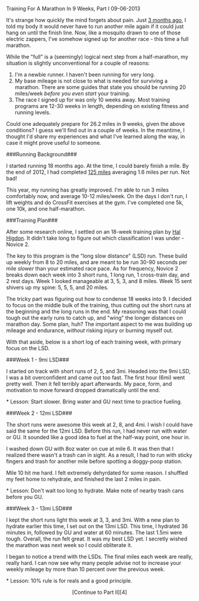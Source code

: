 Training For A Marathon In 9 Weeks, Part I
09-06-2013

It's strange how quickly the mind forgets about pain. Just [3 months ago][1], I told my body it would never have to run another mile again if it could just hang on until the finish line. Now, like a mosquito drawn to one of those electric zappers, I've somehow signed up for another race - this time a full marathon.

While the "full" is a (seemingly) logical next step from a half-marathon, my situation is slightly unconventional for a couple of reasons:

1. I'm a newbie runner. I haven't been running for very long.
2. My base mileage is not close to what is needed for surviving a marathon. There are some guides that state you should be running 20 miles/week *before you even start* your training.
3. The race I signed up for was only 10 weeks away. Most training programs are 12-30 weeks in length, depending on existing fitness and running levels.

Could one adequately prepare for 26.2 miles in 9 weeks, given the above conditions? I guess we'll find out in a couple of weeks. In the meantime, I thought I'd share my experiences and what I've learned along the way, in case it might prove useful to someone.

###Running Background###

I started running 18 months ago. At the time, I could barely finish a mile. By the end of 2012, I had completed [125 miles][2] averaging 1.6 miles per run. Not bad!

This year, my running has greatly improved. I'm able to run 3 miles comfortably now, and average 10-12 miles/week. On the days I don't run, I lift weights and do CrossFit exercises at the gym. I've completed one 5k, one 10k, and one half-marathon.

###Training Plan###

After some research online, I settled on an 18-week training plan by [Hal Higdon][3]. It didn't take long to figure out which classification I was under - Novice 2. 

The key to this program is the "long slow distance" (LSD) run. These build up weekly from 8 to 20 miles, and are meant to be run 30-90 seconds per mile *slower* than your estimated race pace. As for frequency, Novice 2 breaks down each week into 3 short runs, 1 long run, 1 cross-train day, and 2 rest days. Week 1 looked manageable at 3, 5, 3, and 8 miles. Week 15 sent shivers up my spine: 5, 5, 5, and 20 miles.

The tricky part was figuring out how to condense 18 weeks into 9. I decided to focus on the middle bulk of the training, thus cutting out the short runs at the beginning and the long runs in the end. My reasoning was that I could tough out the early runs to catch up, and "wing" the longer distances on marathon day. Some plan, huh? The important aspect to me was building up mileage and endurance, *without* risking injury or burning myself out.

With that aside, below is a short log of each training week, with primary focus on the LSD. 

###Week 1 - 9mi LSD###

I started on track with short runs of 2, 5, and 3mi. Headed into the 9mi LSD, I was a bit overconfident and came out too fast. The first hour (6mi) went pretty well. Then it fell terribly apart afterwards. My pace, form, and motivation to move forward dropped dramatically until the end.

\* Lesson: Start slower. Bring water and GU next time to practice fueling.

###Week 2 - 12mi LSD###

The short runs were awesome this week at 2, 8, and 4mi. I wish I could have said the same for the 12mi LSD. Before this run, I had never run with water or GU. It sounded like a good idea to fuel at the half-way point, one hour in.

I washed down GU with 8oz water on cue at mile 6. It was then that I realized there wasn't a trash can in sight. As a result, I had to run with sticky fingers and trash for another mile before spotting a doggy-poop station. 

Mile 10 hit me hard. I felt extremely dehyrdated for some reason. I shuffled my feet home to rehydrate, and finished the last 2 miles in pain.

\* Lesson: Don't wait too long to hydrate. Make note of nearby trash cans before you GU.

###Week 3 - 13mi LSD###

I kept the short runs light this week at 3, 3, and 3mi. With a new plan to hydrate earlier this time, I set out on the 13mi LSD. This time, I hydrated 36 minutes in, followed by GU and water at 60 minutes. The last 1.5mi were tough. Overall, the run felt great. It was my best LSD yet. I secretly wished the marathon was next week so I could obliterate it.

I began to notice a trend with the LSDs. The final miles each week are really, really hard. I can now see why many people advise not to increase your weekly mileage by more than 10 percent over the previous week.

\* Lesson: 10% rule is for reals and a good principle.

<center>[Continue to Part II][4]</center>

[1]: /blog/2013/first-half-marathon.html
[2]: /blog/2012/100-miles.html
[3]: http://www.halhigdon.com/training/51138/Marathon-Novice-2-Training-Program
[4]: /blog/2013/training-marathon2.html
